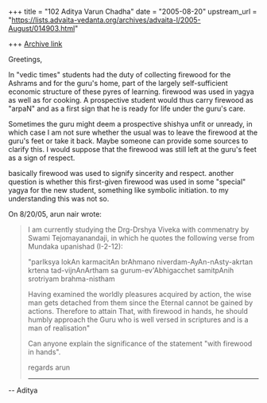 +++
title = "102 Aditya Varun Chadha"
date = "2005-08-20"
upstream_url = "https://lists.advaita-vedanta.org/archives/advaita-l/2005-August/014903.html"

+++
[Archive link](https://lists.advaita-vedanta.org/archives/advaita-l/2005-August/014903.html)

Greetings,

In "vedic times" students had the duty of collecting firewood for the
Ashrams and for the guru's home, part of the largely self-sufficient
economic structure of these pyres of learning. firewood was used in
yagya as well as for cooking. A prospective student would thus carry
firewood as "arpaN" and as a first sign that he is ready for life
under the guru's care.

Sometimes the guru might deem a prospective shishya unfit or unready,
in which case I am not sure whether the usual was to leave the
firewood at the guru's feet or take it back. Maybe someone can provide
some sources to clarify this. I would suppose that the firewood was
still left at the guru's feet as a sign of respect.

basically firewood was used to signify sincerity and respect. another
question is whether this first-given firewood was used in some
"special" yagya for the new student, something like symbolic
initiation. to my understanding this was not so.

On 8/20/05, arun nair <arun103 at gmail.com> wrote:
> I am currently studying the Drg-Drshya Viveka with commenatry by Swami
> Tejomayanandaji, in which he quotes the following verse from Mundaka
> upanishad (I-2-12):
> 
> "parIksya lokAn karmacitAn brAhmano
> niverdam-AyAn-nAsty-akrtan krtena
> tad-vijnAnArtham sa gurum-ev'Abhigacchet
> samitpAnih srotriyam brahma-nistham
> 
> Having examined the worldly pleasures acquired by action, the wise man
> gets detached from them since the Eternal cannot be gained by actions.
> Therefore to attain That, with firewood in hands, he should humbly
> approach the Guru who is well versed in scriptures and is a man of
> realisation"
> 
> Can anyone explain the significance of the statement "with firewood in hands".
> 
> regards
> arun
> ______

-- 
Aditya

